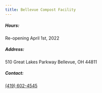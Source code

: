 ```yaml
---
title: Bellevue Compost Facility
---
```

##### Hours:

Re-opening April 1st, 2022

##### Address:

510 Great Lakes Parkway Bellevue, OH 44811

##### Contact:

[(419) 602-4545](tel:419-602-4545)